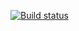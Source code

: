 [![Build status](https://ci.appveyor.com/api/projects/status/bnuv7mumtp2ae935?svg=true)](https://ci.appveyor.com/project/ElMen97/homework5)